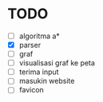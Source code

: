 # TODO
- [ ] algoritma a*
- [x] parser
- [ ] graf
- [ ] visualisasi graf ke peta
- [ ] terima input
- [ ] masukin website
- [ ] favicon
